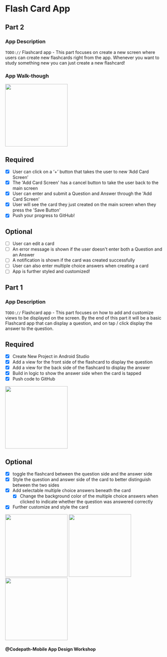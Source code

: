 # Flash Card App

## Part 2

### App Description
`TODO://` Flashcard app - This part focuses on create a new screen where users can create new flashcards right from the app. Whenever you want to study something new you can just create a new flashcard! 

### App Walk-though

<img src="https://github.com/EvyEve/FlashCrd_App/blob/master/Part2_Gifs/flashp2_req.gif" width=200> <br>

## Required
- [x] User can click on a ‘+’ button that takes the user to new ‘Add Card Screen’
- [x] The 'Add Card Screen' has a cancel button to take the user back to the main screen
- [x] User can enter and submit a Question and Answer through the 'Add Card Screen'
- [x] User will see the card they just created on the main screen when they press the 'Save Button'
- [x] Push your progress to GitHub!

## Optional
- [ ] User can edit a card
- [ ] An error message is shown if the user doesn't enter both a Question and an Answer
- [ ] A notification is shown if the card was created successfully
- [ ] User can also enter multiple choice answers when creating a card
- [ ] App is further styled and customized!

## Part 1

### App Description
`TODO://` Flashcard app - This part focuses on how to add and customize views to be displayed on the screen. By the end of this part it will be a basic Flashcard app that can display a question, and on tap / click display the answer to the question.

## Required
- [x] Create New Project in Android Studio
- [x] Add a view for the front side of the flashcard to display the question
- [x] Add a view for the back side of the flashcard to display the answer
- [x] Build in logic to show the answer side when the card is tapped
- [x] Push code to GitHub
<img src="https://github.com/EvyEve/FlashCrd_App/blob/master/Part1_Gifs/flash.gif" width=200> 

## Optional
- [x] toggle the flashcard between the question side and the answer side
- [x] Style the question and answer side of the card to better distinguish between the two sides
- [x] Add selectable multiple choice answers beneath the card
   - [x] Change the background color of the multiple choice answers when clicked to indicate whether the question was answered correctly
- [x] Further customize and style the card

<img src="https://github.com/EvyEve/FlashCrd_App/blob/master/Part1_Gifs/flash_op1.gif" width=200> <img src="https://github.com/EvyEve/FlashCrd_App/blob/master/Part1_Gifs/flash_op2.gif" width=200> <img src="https://github.com/EvyEve/FlashCrd_App/blob/master/Part1_Gifs/flash_op3.gif" width=200> <br>

#### @Codepath-Mobile App Design Workshop
